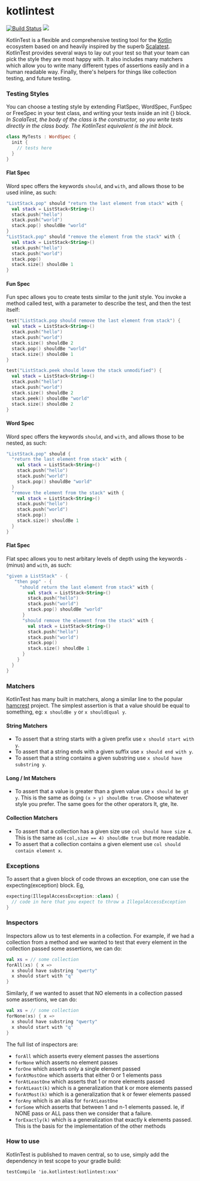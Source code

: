 # kotlintest

[![Build Status](https://travis-ci.org/kotlintest/kotlintest.svg?branch=master)](https://travis-ci.org/kotlintest/kotlintest) [<img src="https://img.shields.io/maven-central/v/io.kotlintest/kotlintest*.svg?label=latest%20release"/>](http://search.maven.org/#search%7Cga%7C1%7Ca%3A%22kotlintest)

KotlinTest is a flexible and comprehensive testing tool for the [Kotlin](https://kotlinlang.org/) ecosystem based on and heavily inspired by the superb [Scalatest](http://www.scalatest.org/). KotlinTest provides several ways to lay out your test so that your team can pick the style they are most happy with. It also includes many matchers which allow you to write many different types of assertions easily and in a human readable way. Finally, there's helpers for things like collection testing, and future testing.

### Testing Styles

You can choose a testing style by extending FlatSpec, WordSpec, FunSpec or FreeSpec in your test class, and writing your tests inside an init {} block. _In ScalaTest, the body of the class is the constructor, so you write tests directly in the class body. The KotlinTest equivalent is the init block._

```kotlin
class MyTests : WordSpec {
  init {
    // tests here
  }
}
```

#### Flat Spec

Word spec offers the keywords `should`, and `with`, and allows those to be used inline, as such:

```kotlin
"ListStack.pop" should "return the last element from stack" with {
  val stack = ListStack<String>()
  stack.push("hello")
  stack.push("world")
  stack.pop() shouldBe "world"
}
"ListStack.pop" should "remove the element from the stack" with {
  val stack = ListStack<String>()
  stack.push("hello")
  stack.push("world")
  stack.pop()
  stack.size() shouldBe 1
}
```

#### Fun Spec

Fun spec allows you to create tests similar to the junit style. You invoke a method called test, with a parameter to describe the test, and then the test itself:

```kotlin
test("ListStack.pop should remove the last element from stack") {
  val stack = ListStack<String>()
  stack.push("hello")
  stack.push("world")
  stack.size() shouldBe 2
  stack.pop() shouldBe "world"
  stack.size() shouldBe 1
}

test("ListStack.peek should leave the stack unmodified") {
  val stack = ListStack<String>()
  stack.push("hello")
  stack.push("world")
  stack.size() shouldBe 2
  stack.peek() shouldBe "world"
  stack.size() shouldBe 2
}
```

#### Word Spec

Word spec offers the keywords `should`, and `with`, and allows those to be nested, as such:

```kotlin
"ListStack.pop" should {
  "return the last element from stack" with {
    val stack = ListStack<String>()
    stack.push("hello")
    stack.push("world")
    stack.pop() shouldBe "world"
  }
  "remove the element from the stack" with {
    val stack = ListStack<String>()
    stack.push("hello")
    stack.push("world")
    stack.pop()
    stack.size() shouldBe 1
  }
}
```

#### Flat Spec

Flat spec allows you to nest arbitary levels of depth using the keywords `-` (minus) and `with`, as such:

```kotlin
"given a ListStack" - {
   "then pop" - {
     "should return the last element from stack" with {
        val stack = ListStack<String>()
        stack.push("hello")
        stack.push("world")
        stack.pop() shouldBe "world"
      }
      "should remove the element from the stack" with {
        val stack = ListStack<String>()
        stack.push("hello")
        stack.push("world")
        stack.pop()
        stack.size() shouldBe 1
      }
    }
  }
}
```

### Matchers

KotlinTest has many built in matchers, along a similar line to the popular [hamcrest](http://hamcrest.org/) project. The simplest assertion is that a value should be equal to something, eg: `x shouldBe y` or `x shouldEqual y`.

#### String Matchers

* To assert that a string starts with a given prefix use `x should start with y`.
* To assert that a string ends with a given suffix use `x should end with y`.
* To assert that a string contains a given substring use `x should have substring y`.

#### Long / Int Matchers

* To assert that a value is greater than a given value use `x should be gt y`. This is the same as doing `(x > y) shouldBe true`. Choose whatever style you prefer. The same goes for the other operators lt, gte, lte.

#### Collection Matchers

* To assert that a collection has a given size use `col should have size 4`. This is the same as `(col,size == 4) shouldBe true` but more readable.
* To assert that a collection contains a given element use `col should contain element x`.

### Exceptions

To assert that a given block of code throws an exception, one can use the expecting(exception) block. Eg,

```kotlin
expecting(IllegalAccessException::class) {
  // code in here that you expect to throw a IllegalAccessException
}
```

### Inspectors

Inspectors allow us to test elements in a collection. For example, if we had a collection from a method and we wanted to test that every element in the collection passed some assertions, we can do:

```kotlin
val xs = // some collection
forAll(xs) { x =>
  x should have substring "qwerty"
  x should start with "q"
}
```

Similarly, if we wanted to asset that NO elements in a collection passed some assertions, we can do:

```kotlin
val xs = // some collection
forNone(xs) { x =>
  x should have substring "qwerty"
  x should start with "q"
}
```

The full list of inspectors are:

* `forAll` which asserts every element passes the assertions
* `forNone` which asserts no element passes
* `forOne` which asserts only a single element passed
* `forAtMostOne` which asserts that either 0 or 1 elements pass
* `forAtLeastOne` which asserts that 1 or more elements passed
* `forAtLeast(k)` which is a generalization that k or more elements passed
* `forAtMost(k)` which is a generalization that k or fewer elements passed
* `forAny` which is an alias for `forAtLeastOne`
* `forSome` which asserts that between 1 and n-1 elements passed. Ie, if NONE pass or ALL pass then we consider that a failure.
* `forExactly(k)` which is a generalization that exactly k elements passed. This is the basis for the implementation of the other methods

### How to use

KotlinTest is published to maven central, so to use, simply add the dependency in test scope to your gradle build:

`testCompile 'io.kotlintest:kotlintest:xxx'`
